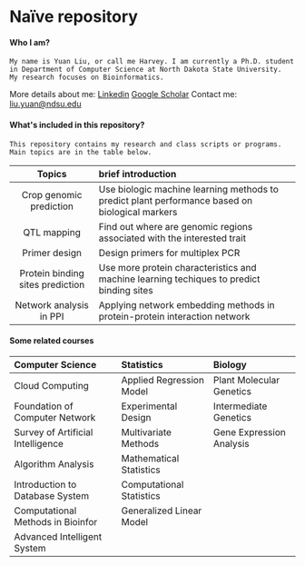 # Naïve repository

#### Who I am?
```
My name is Yuan Liu, or call me Harvey. I am currently a Ph.D. student in Department of Computer Science at North Dakota State University.
My research focuses on Bioinformatics.
```
More details about me: 
[Linkedin](https://www.linkedin.com/in/yuan-harvey-liu-0b573b129)
[Google Scholar](https://scholar.google.com/citations?user=IwNdFkoAAAAJ&hl=en)
Contact me: [liu.yuan@ndsu.edu](liu.yuan@ndsu.edu)
#### What's included in this repository?
```
This repository contains my research and class scripts or programs. Main topics are in the table below.
```
| Topics | brief introduction |
|:------:|:-------|
|Crop genomic prediction|Use biologic machine learning methods to predict plant performance based on biological markers|
|QTL mapping |Find out where are genomic regions associated with the interested trait|
|Primer design|Design primers for multiplex PCR|
|Protein binding sites prediction| Use more protein characteristics and machine learning techiques to predict binding sites|
|Network analysis in PPI|Applying network embedding methods in protein-protein interaction network |
#### Some related courses
|Computer Science| Statistics|Biology|
|:--------------|:---------|:-----|
|Cloud Computing|Applied Regression Model|Plant Molecular Genetics|
|Foundation of Computer Network|Experimental Design|Intermediate Genetics|
|Survey of Artificial Intelligence|Multivariate Methods|Gene Expression Analysis|
|Algorithm Analysis|Mathematical Statistics||
|Introduction to Database System|Computational Statistics||
|Computational Methods in Bioinfor|Generalized Linear Model||
|Advanced Intelligent System|||